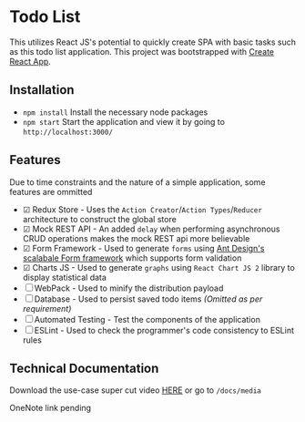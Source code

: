 # Todo List
This utilizes React JS's potential to quickly create SPA with basic tasks such as this todo list application. This project was bootstrapped with [Create React App](https://github.com/facebook/create-react-app).

## Installation
- `npm install` Install the necessary node packages
- `npm start` Start the application and view it by going to `http://localhost:3000/`

## Features
Due to time constraints and the nature of a simple application, some features are ommitted

- ☑ Redux Store - Uses the `Action Creator`/`Action Types`/`Reducer` architecture to construct the global store
- ☑ Mock REST API - An added `delay` when performing asynchronous CRUD operations makes the mock REST api more believable
- ☑ Form Framework - Used to generate `forms` using [Ant Design's scalabale Form framework](https://ant.design/components/form/) which supports form validation
- ☑ Charts JS - Used to generate `graphs` using `React Chart JS 2` library to display statistical data
- ☐ WebPack - Used to minify the distribution payload
- ☐ Database - Used to persist saved todo items *(Omitted as per requirement)*
- ☐ Automated Testing - Test the components of the application
- ☐ ESLint - Used to check the programmer's code consistency to ESLint rules

## Technical Documentation
Download the use-case super cut video [HERE](https://github.com/JediahDizon/todo-list/raw/master/doc/media/Use%20Case%20Supercut.mp4) or go to `/docs/media`

OneNote link pending